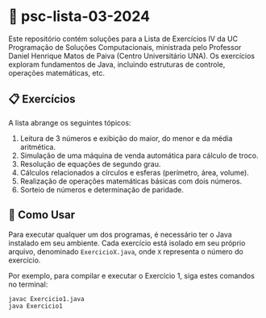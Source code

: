 # 📘 psc-lista-03-2024

Este repositório contém soluções para a Lista de Exercícios IV da UC Programação de Soluções Computacionais, ministrada pelo Professor Daniel Henrique Matos de Paiva (Centro Universitário UNA). Os exercícios exploram fundamentos de Java, incluindo estruturas de controle, operações matemáticas, etc.

## 📋 Exercícios

A lista abrange os seguintes tópicos:

1.  Leitura de 3 números e exibição do maior, do menor e da média aritmética.
2.  Simulação de uma máquina de venda automática para cálculo de troco.
3.  Resolução de equações de segundo grau.
4.  Cálculos relacionados a círculos e esferas (perímetro, área, volume).
5.  Realização de operações matemáticas básicas com dois números.
6.  Sorteio de números e determinação de paridade.

## 🚀 Como Usar

Para executar qualquer um dos programas, é necessário ter o Java instalado em seu ambiente. Cada exercício está isolado em seu próprio arquivo, denominado `ExercicioX.java`, onde `X` representa o número do exercício.

Por exemplo, para compilar e executar o Exercício 1, siga estes comandos no terminal:

```bash
javac Exercicio1.java
java Exercicio1
